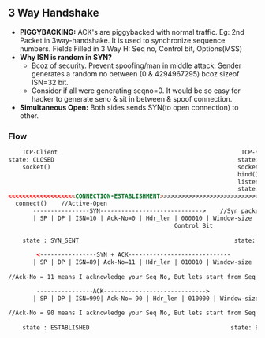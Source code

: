 ## 3 Way Handshake
- **PIGGYBACKING:** ACK's are piggybacked with normal traffic. Eg: 2nd Packet in 3way-handshake. It is used to synchronize sequence numbers. Fields Filled in 3 Way H: Seq no, Control bit, Options(MSS)
- **Why ISN is random in SYN?**
    - Bcoz of security. Prevent spoofing/man in middle attack. Sender generates a random no between (0 & 4294967295) bcoz sizeof ISN=32 bit.
    - Consider if all were generating seqno=0. It would be so easy for hacker to generate seno & sit in between & spoof connection.
- **Simultaneous Open:** Both sides sends SYN(to open connection) to other.

### Flow
```html
    TCP-Client                                                    TCP-Server
state: CLOSED                                                    state: CLOSED
    socket()                                                     socket()
                                                                 bind()
                                                                 listen()    //Passive-Open
                                                                 state: LISTEN
<<<<<<<<<<<<<<<<<<<CONNECTION-ESTABLISHMENT>>>>>>>>>>>>>>>>>>>>>>>>>>>>
  connect()    //Active-Open
       ----------------SYN----------------------------->    //Syn packet is sent to synchronize Seq Numbers. 
       | SP | DP | ISN=10 | Ack-No=0 | Hdr_len | 000010 | Window-size | checksum |  MSS=4500 |
                                               Control Bit                          Options
  
    state : SYN_SENT                                            state: SYN_RCVD
  
        <----------------SYN + ACK-----------------------------
       | SP | DP | ISN=89| Ack-No=11 | Hdr_len | 010010 | Window-size | checksum | MSS=5000 |
                             
//Ack-No = 11 means I acknowledge your Seq No, But lets start from Seq No 89

        ----------------ACK----------------------------->
       | SP | DP | ISN=999| Ack-No= 90 | Hdr_len | 010000 | Window-size | checksum | MSS=5000 |
          
//Ack-No = 90 means I acknowledge your Seq No, But lets start from Seq No 999
          
    state : ESTABLISHED                                        state: ESTABLISHED    
```
